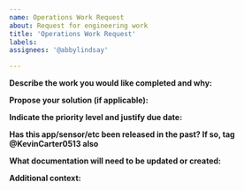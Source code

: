 ```yaml
---
name: Operations Work Request
about: Request for engineering work
title: 'Operations Work Request'
labels: 
assignees: '@abbylindsay'

---
```


**Describe the work you would like completed and why:**
<!-- A clear and concise description of what problem you are trying to solve -->

**Propose your solution (if applicable):**
<!-- Does this problem have to solved a certain way or can it be open to engineering creativity so long as it accomplishes the goal -->

**Indicate the priority level and justify due date:**
<!-- When does this have to be done by and why? -->

**Has this app/sensor/etc been released in the past? If so, tag @KevinCarter0513 also**
<!-- Delete the above line if this issue is for development (pre initial release) -->

**What documentation will need to be updated or created:**
<!-- ECO, V&V, user manual etc. -->

**Additional context:**
<!-- Add any other context or screenshots about the work here. -->
